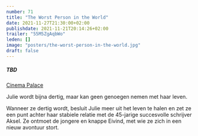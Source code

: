 ```yaml
---
number: 71
title: "The Worst Person in the World"
date: 2021-11-27T21:30:00+02:00
publishdate: 2021-11-21T20:14:26+02:00
trailer: "55M5ZgAqbWo"
leden: []
image: "posters/the-worst-person-in-the-world.jpg"
draft: false
---
```


##### TBD

[Cinema Palace](https://cinema-palace.be/nl/film/worst-person-world-julie-en-12-chapitres)

Julie wordt bijna dertig, maar kan geen genoegen nemen met haar leven. 
<!--more-->
Wanneer ze dertig wordt, besluit Julie meer uit het leven te halen
en zet ze een punt achter haar stabiele relatie met de 45-jarige
succesvolle schrijver Aksel. Ze ontmoet de jongere en knappe Eivind,
met wie ze zich in een nieuw avontuur stort.
